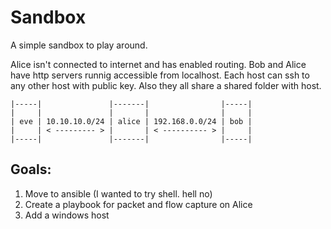 # Sandbox

A simple sandbox to play around.

Alice isn't connected to internet and has enabled routing.
Bob and Alice have http servers runnig accessible from localhost.
Each host can ssh to any other host with public key.
Also they all share a shared folder with host.

```  
|-----|               |-------|                |-----|
|     |               |       |                |     |
| eve | 10.10.10.0/24 | alice | 192.168.0.0/24 | bob |
|     | < --------- > |       | < ---------- > |     |
|-----|               |-------|                |-----|
```

## Goals:

1. Move to ansible (I wanted to try shell. hell no)
2. Create a playbook for packet and flow capture on Alice
3. Add a windows host
